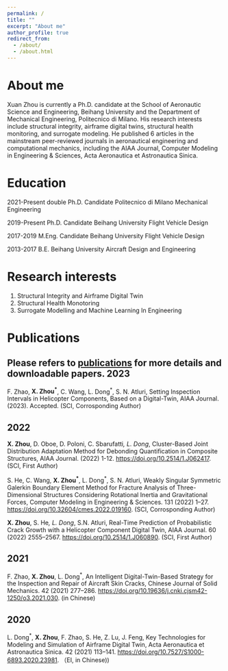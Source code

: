 ```yaml
---
permalink: /
title: ""
excerpt: "About me"
author_profile: true
redirect_from: 
  - /about/
  - /about.html
---
```


About me
=====
Xuan Zhou is currently a Ph.D. candidate at the School of Aeronautic Science and Engineering, Beihang University and the Department of Mechanical Engineering, Politecnico di Milano. His research interests include structural integrity, airframe digital twins, structural health monitoring, and surrogate modeling. He published 6 articles in the mainstream peer-reviewed journals in aeronautical engineering and computational mechanics, including the AIAA Journal, Computer Modeling in Engineering & Sciences, Acta Aeronautica et Astronautica Sinica.

Education
======
2021-Present double Ph.D. Candidate   Politecnico di Milano	Mechanical Engineering

2019-Present Ph.D. Candidate   Beihang University	Flight Vehicle Design

2017-2019    M.Eng. Candidate  Beihang University	Flight Vehicle Design

2013-2017    B.E.              Beihang University	Aircraft Design and Engineering	

Research interests
======
1. Structural Integrity and Airframe Digital Twin
2. Structural Health Monotoring
3. Surrogate Modelling and Machine Learning In Engineering

Publications
=====
Please refers to [publications](https://xuanzhou1.github.io/publications/) for more details and downloadable papers.
2023
-----

F. Zhao, **X. Zhou<sup>*</sup>**, C. Wang,  L. Dong<sup>*</sup>, S. N. Atluri, Setting Inspection Intervals in Helicopter Components, Based on a Digital-Twin, AIAA Journal. (2023). Accepted. (SCI, Corrosponding Author)


2022
-----

**X. Zhou**, D. Oboe, D. Poloni, C. Sbarufatti<sup>*</sup>, L. Dong<sup>*</sup>, Cluster-Based Joint Distribution Adaptation Method for Debonding Quantification in Composite Structures, AIAA Journal. (2022) 1-12. https://doi.org/10.2514/1.J062417. (SCI, First Author)

S. He, C. Wang, **X. Zhou<sup>*</sup>**, L. Dong<sup>*</sup>, S. N. Atluri, Weakly Singular Symmetric Galerkin Boundary Element Method for Fracture Analysis of Three-Dimensional Structures Considering Rotational Inertia and Gravitational Forces, Computer Modeling in Engineering & Sciences. 131 (2022) 1–27. https://doi.org/10.32604/cmes.2022.019160. (SCI, Corrosponding Author)

**X. Zhou**, S. He<sup>*</sup>, L. Dong<sup>*</sup>, S.N. Atluri, Real-Time Prediction of Probabilistic Crack Growth with a Helicopter Component Digital Twin, AIAA Journal. 60 (2022) 2555–2567. https://doi.org/10.2514/1.J060890. (SCI, First Author)

2021
-----
<!--赵福斌, **周轩**, 董雷霆<sup>*</sup>, 基于数字孪生的飞机蒙皮裂纹智能检查维修策略, 固体力学学报. 42 (2021) 277–286. https://doi.org/10.19636/j.cnki.cjsm42-1250/o3.2021.030. -->
F. Zhao, **X. Zhou**, L. Dong<sup>*</sup>, An Intelligent Digital-Twin-Based Strategy for the Inspection and Repair of Aircraft Skin Cracks, Chinese Journal of Solid Mechanics. 42 (2021) 277–286. https://doi.org/10.19636/j.cnki.cjsm42-1250/o3.2021.030. (in Chinese)

2020
-----
<!--董雷霆<sup>*</sup>, **周轩**, 赵福斌, 贺双新, 卢志远, 冯建民, 飞机结构数字孪生关键建模仿真技术, 航空学报. 42 (2021) 113–141. https://doi.org/10.7527/S1000-6893.2020.23981. （EI) -->
L. Dong<sup>*</sup>, **X. Zhou**, F. Zhao, S. He, Z. Lu, J. Feng, Key Technologies for Modeling and Simulation of Airframe Digital Twin, Acta Aeronautica et Astronautica Sinica. 42 (2021) 113–141. https://doi.org/10.7527/S1000-6893.2020.23981. （EI, in Chinese))
